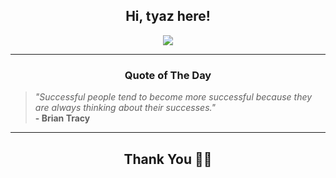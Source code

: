 <h2 align="center"> Hi, tyaz here!</h2>

<p align="center">
<a href="https://github.com/tyazx" alt="github streak"><img src="https://dvst-streak.herokuapp.com/?user=tyazx&theme=tokyonight&fire=DD472C"></a>
</p>

<hr>
<h3 align="center">Quote of The Day</h3>
<p align="center">
<blockquote>
<i>"Successful people tend to become more successful because they are always thinking about their successes."</i>
<br>
<b>- Brian Tracy</b>
</blockquote>
</p>


<hr>
<h2 align="center">Thank You 🙏🏼</h2>
